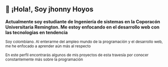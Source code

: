  👋 ¡Hola!, Soy jhonny Hoyos
------------------------------------------------------------------------------------------------------------

 **Actualmente soy estudiante de Ingeniería de sistemas en la Coporacón Universitaria Remington.
 Me estoy enfocando en el desarrollo web con las tecnologias en tendencia**
 
 <sub> Soy colombiano. Al enterarme del ampleo mundo de la programación y el desarrollo web, me he enfocado a aprender aún más al respecto</sub>
 
 <sub>En este perfil encontrarás algunos de mis proyectos de esta travesía por conocer constantemente más sobre la programación</sub>

